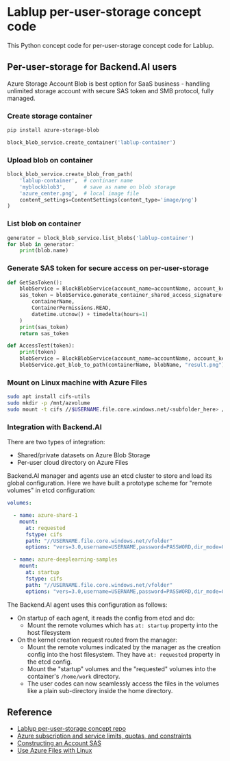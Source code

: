 # Lablup per-user-storage concept code
This Python concept code for per-user-storage concept code for Lablup.

## Per-user-storage for Backend.AI users
Azure Storage Account Blob is best option for SaaS business - handling unlimited storage account with secure SAS token and SMB protocol, fully managed.

### Create storage container
```sh
pip install azure-storage-blob 
```

```python
block_blob_service.create_container('lablup-container')
```

### Upload blob on container 
```python
block_blob_service.create_blob_from_path(
    'lablup-container',  # continaer name
    'myblockblob3',      # save as name on blob storage
    'azure_center.png',  # local image file
    content_settings=ContentSettings(content_type='image/png')
)
```

### List blob on container
```python
generator = block_blob_service.list_blobs('lablup-container')
for blob in generator:
    print(blob.name)
```

### Generate SAS token for secure access on per-user-storage
```python
def GetSasToken():
    blobService = BlockBlobService(account_name=accountName, account_key=accountKey)
    sas_token = blobService.generate_container_shared_access_signature(
        containerName,
        ContainerPermissions.READ,
        datetime.utcnow() + timedelta(hours=1)
    )
    print(sas_token)
    return sas_token

def AccessTest(token):
    print(token)
    blobService = BlockBlobService(account_name=accountName, account_key=None, sas_token=token)
    blobService.get_blob_to_path(containerName, blobName, "result.png")
```

### Mount on Linux machine with Azure Files
```sh
sudo apt install cifs-utils
sudo mkdir -p /mnt/azvolume
sudo mount -t cifs //$USERNAME.file.core.windows.net/<subfolder_here> /mnt/azvolume -o vers=3.0,username=$USERNAME,password=$PASSWORD,dir_mode=0777,file_mode=0777,sec=ntlmssp
```

### Integration with Backend.AI

There are two types of integration:

* Shared/private datasets on Azure Blob Storage
* Per-user cloud directory on Azure Files

Backend.AI manager and agents use an etcd cluster to store and load its global configuration.
Here we have built a prototype scheme for "remote volumes" in etcd configuration:

```yaml
volumes:

  - name: azure-shard-1
    mount:
      at: requested
      fstype: cifs
      path: "//USERNAME.file.core.windows.net/vfolder"
      options: "vers=3.0,username=USERNAME,password=PASSWORD,dir_mode=0777,file_mode=0777,sec=ntlmssp"

  - name: azure-deeplearning-samples
    mount:
      at: startup
      fstype: cifs
      path: "//USERNAME.file.core.windows.net/vfolder"
      options: "vers=3.0,username=USERNAME,password=PASSWORD,dir_mode=0777,file_mode=0777,sec=ntlmssp"
```

The Backend.AI agent uses this configuration as follows:

* On startup of each agent, it reads the config from etcd and do:
  - Mount the remote volumes which has `at: startup` property into the host filesystem
* On the kernel creation request routed from the manager:
  - Mount the remote volumes indicated by the manager as the creation config into the host filesystem. They have `at: requested` property in the etcd config.
  - Mount the "startup" volumes and the "requested" volumes into the container's `/home/work` directory.
  - The user codes can now seamlessly access the files in the volumes like a plain sub-directory inside the home directory.

## Reference 
- [Lablup per-user-storage concept repo](https://github.com/lu-project/per-user-storage)
- [Azure subscription and service limits, quotas, and constraints](https://docs.microsoft.com/en-us/azure/azure-subscription-service-limits#storage-limits)
- [Constructing an Account SAS](https://docs.microsoft.com/en-us/rest/api/storageservices/constructing-an-account-sas)
- [Use Azure Files with Linux](https://docs.microsoft.com/en-us/azure/storage/files/storage-how-to-use-files-linux)





